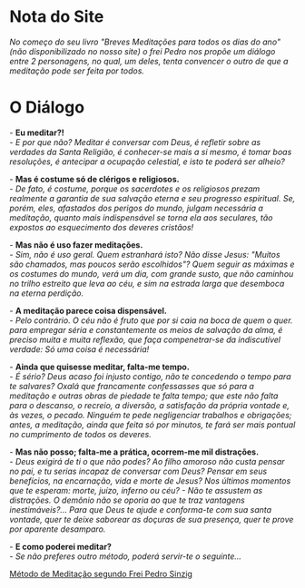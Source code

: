 # Nota do Site

*No começo do seu livro "Breves Meditações para todos os dias do ano" (não disponibilizado no nosso site) o frei Pedro nos propõe um diálogo entre 2 personagens, no qual, um deles,  tenta convencer o outro de que a meditação pode ser feita por todos.*

# O Diálogo

\- **Eu meditar?!**  
\- *E por que não? Meditar é conversar com Deus, é refletir sobre as verdades da Santa Religião, é conhecer-se mais a si mesmo, é tomar boas resoluções, é antecipar a ocupação celestial, e isto te poderá ser alheio?*

\- **Mas é costume só de clérigos e religiosos.**  
\- *De fato, é costume, porque os sacerdotes e os religiosos prezam realmente a garantia de sua salvação eterna e seu progresso espiritual. Se, porém, eles, afastados dos perigos do mundo, julgam necessária a meditação, quanto mais indispensável se torna ela aos seculares, tão expostos ao esquecimento dos deveres cristãos!*

\- **Mas não é uso fazer meditações.**  
\- *Sim, não é uso geral. Quem estranhará isto? Não disse Jesus: "Muitos são chamados, mas poucos serão escolhidos"? Quem seguir as máximas e os costumes do mundo, verá um dia, com grande susto, que não caminhou no trilho estreito que leva ao céu, e sim na estrada larga que desemboca na eterna perdição.*

\- **A meditação parece coisa dispensável.**  
\- *Pelo contrário. O céu não é fruto que por si caia na boca de quem o quer. para empregar séria e constantemente os meios de salvação da alma, é preciso muita e muita reflexão, que faça compenetrar-se da indiscutível verdade: Só uma coisa é necessária!*

\- **Ainda que quisesse meditar, falta-me tempo.**  
\- *É sério? Deus acaso foi injusto contigo, não te concedendo o tempo para te salvares? Oxalá que francamente confessasses que só para a meditação e outras obras de piedade te falta tempo; que este não falta para o descanso, o recreio, a diversão, a satisfação da própria vontade e, às vezes, o pecado. Ninguém te pede negligenciar trabalhos e obrigações; antes, a meditação, ainda que feita só por minutos, te fará ser mais pontual no cumprimento de todos os deveres.*

\- **Mas não posso; falta-me a prática, ocorrem-me mil distrações.**  
\- *Deus exigirá de ti o que não podes? Ao filho amoroso não custa pensar no pai, e tu serias incapaz de conversar com Deus? Pensar em seus benefícios, na encarnação, vida e morte de Jesus? Nos últimos momentos que te esperam: morte, juízo, inferno ou céu? \- Não te assustem as distrações. O demônio não se oporia ao que te traz vantagens inestimáveis?... Para que Deus te ajude e conforma-te com sua santa vontade, quer te deixe saborear as doçuras de sua presença, quer te prove por aparente desamparo.*

\- **E como poderei meditar?**  
\- *Se não preferes outro método, poderá servir-te o seguinte...*  

[Método de Meditação segundo Frei Pedro Sinzig](/resources/methods/frei-pedro-sinzig)



